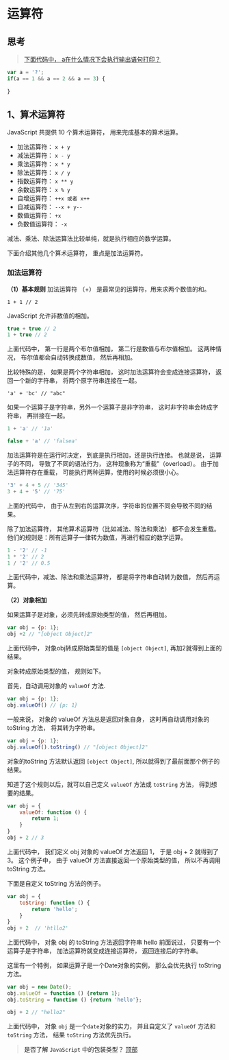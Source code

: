 # <a id="top"> 运算符
<a/>

## 思考

> [下面代码中， a在什么情况下会执行输出语句打印？](#answer) 

```js
var a = '?';
if(a == 1 && a == 2 && a == 3) {
    
}
```

## 1、算术运算符

JavaScript 共提供 10 个算术运算符， 用来完成基本的算术运算。

- 加法运算符： `x + y`
- 减法运算符： `x - y`
- 乘法运算符： `x * y`
- 除法运算符： `x / y`
- 指数运算符： `x ** y`
- 余数运算符： `x % y`
- 自增运算符： `++x 或者 x++`
- 自减运算符： `--x + y--`
- 数值运算符： `+x`
- 负数值运算符： `-x`

减法、乘法、除法运算法比较单纯，就是执行相应的数学运算。

下面介绍其他几个算术运算符， 重点是加法运算符。

### 加法运算符

**（1）基本规则**
加法运算符 （+） 是最常见的运算符，用来求两个数值的和。

`1 + 1 // 2`

JavaScript 允许非数值的相加。

```js
true + true // 2
1 + true // 2
```

上面代码中， 第一行是两个布尔值相加， 第二行是数值与布尔值相加。 这两种情况， 布尔值都会自动转换成数值， 然后再相加。

比较特殊的是， 如果是两个字符串相加， 这时加法运算符会变成连接运算符， 返回一个新的字符串， 将两个原字符串连接在一起。

` 'a' + 'bc' // "abc" `

如果一个运算子是字符串，另外一个运算子是非字符串， 这时非字符串会转成字符串， 再拼接在一起。

```js
1 + 'a' // '1a'

false + 'a' // 'falsea'
```

加法运算符是在运行时决定， 到底是执行相加，还是执行连接。 也就是说， 运算子的不同， 导致了不同的语法行为， 这种现象称为“重载”（overload）。 由于加法运算符存在重载， 可能执行两种运算，使用的时候必须很小心。

```js
'3' + 4 + 5 // '345'
3 + 4 + '5' // '75'
```

上面的代码中， 由于从左到右的运算次序，字符串的位置不同会导致不同的结果。

除了加法运算符， 其他算术运算符（比如减法、除法和乘法） 都不会发生重载。 他们的规则是：所有运算子一律转为数值，再进行相应的数学运算。

```js
1 - '2' // -1
1 * '2' // 2
1 / '2' // 0.5
``` 
上面代码中，减法、除法和乘法运算符， 都是将字符串自动转为数值， 然后再运算。

**（2）对象相加**

如果运算子是对象，必须先转成原始类型的值， 然后再相加。

```js
var obj = {p: 1};
obj +2 // "[object Object]2"
```

上面代码中， 对象obj转成原始类型的值是 `[object Object]`, 再加2就得到上面的结果。

对象转成原始类型的值， 规则如下。

首先，自动调用对象的 `valueOf` 方法.

```js
var obj = {p: 1};
obj.valueOf() // {p: 1}
```

一般来说， 对象的 valueOf 方法总是返回对象自身， 这时再自动调用对象的 toString 方法， 将其转为字符串。

```js
var obj = {p: 1};
obj.valueOf().toString() // "[object Object]2"
```

对象的toString 方法默认返回 `[object Object]`, 所以就得到了最前面那个例子的结果。

知道了这个规则以后，就可以自己定义 `valueOf` 方法或 `toString` 方法， 得到想要的结果。


```js
var obj = {
    valueOf: function () {
        return 1;
    }
}
obj + 2 // 3
```

上面代码中， 我们定义 obj 对象的 valueOf 方法返回 1， 于是 obj + 2 就得到了 3。 这个例子中， 由于 valueOf 方法直接返回一个原始类型的值， 所以不再调用 toString 方法。

下面是自定义 toString 方法的例子。

```js
var obj = {
    toString: function () {
        return 'hello';
    }
}
obj + 2  // 'htllo2'
```

上面代码中， 对象 obj 的 toString 方法返回字符串 hello 前面说过， 只要有一个运算子是字符串， 加法运算符就变成连接运算符， 返回连接后的字符串。

这里有一个特例， 如果运算子是一个Date对象的实例， 那么会优先执行 toString 方法。

```js
var obj = new Date();
obj.valueOf = function () {return 1};
obj.toString = function () {return 'hello'};

obj + 2 // "hello2"
```

上面代码中， 对象 `obj` 是一个`date`对象的实力， 并且自定义了 `valueOf` 方法和 `toString` 方法， 结果 `toString` 方法优先执行。









































> <a id="answer">是否了解 `JavaScript` 中的包装类型？</a>
[顶部](#top)



